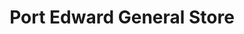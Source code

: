 ---
title: "Port Edward General Store"
url: /port-edward/port-edward-general-store/
shop: convenience
---
